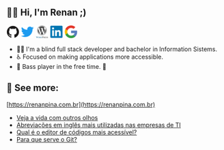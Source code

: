 ## 🖖🏻 Hi, I'm Renan ;)

<a href="https://github.com/renanfpina" target="_blank"><img alt="Github" height="30" src="https://raw.githubusercontent.com/devicons/devicon/master/icons/github/github-original.svg"></a>
<a href="https://twitter.com/renanfpina" target="_blank"><img alt="Twitter" height="30" src="https://raw.githubusercontent.com/devicons/devicon/master/icons/twitter/twitter-original.svg"></a>
<a href="https://acessibilidade.dev" target="_blank"><img alt="Blog" height="30" src="https://raw.githubusercontent.com/devicons/devicon/master/icons/wordpress/wordpress-original.svg"></a>
<a href="https://linkedin.com/in/renanfpina" target="_blank"><img alt="linkedin" height="30" src="https://raw.githubusercontent.com/devicons/devicon/master/icons/linkedin/linkedin-original.svg"></a>
<a href="mailto:renanfpina@gmail.com" target="_blank"><img alt="Gmail" height="30" src="https://raw.githubusercontent.com/devicons/devicon/master/icons/google/google-original.svg"></a>


* 👨‍🦯 I'm a blind full stack developer and bachelor in Information Sistems.
* ♿ Focused on making applications more accessible.
* 🎸 Bass player in the free time. 🤟 


## 📝 See more:
[https://renanpina.com.br](https://renanpina.com.br)

<!-- BLOG-POST-LIST:START -->
- [Veja a vida com outros olhos](https://renanpina.com.br/vejaavidacomoutrosolhos/)
- [Abreviações em inglês mais utilizadas nas empresas de TI](https://renanpina.com.br/abreviacoes-em-ingles-mais-utilizadas-nas-empresas-de-ti/)
- [Qual é o editor de códigos mais acessível?](https://renanpina.com.br/qual-e-o-editor-de-codigos-mais-acessivel/)
- [Para que serve o Git?](https://renanpina.com.br/para-que-serve-o-git/)
<!-- BLOG-POST-LIST:END -->
